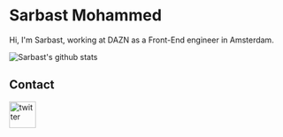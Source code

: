 # Sarbast Mohammed

Hi, I'm Sarbast, working at DAZN as a Front-End engineer in Amsterdam.

![Sarbast's github stats](https://github-readme-stats.vercel.app/api?username=sarkurd&show_icons=true&theme=vue-dark&count_private=true)

## Contact

<a href="https://twitter.com/SarKurd"><img src="https://image.flaticon.com/icons/svg/733/733579.svg" height="48" width="48"  alt="twitter"></a>
